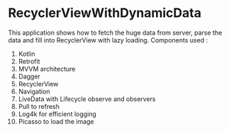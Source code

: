 # RecyclerViewWithDynamicData
This application shows how to fetch the huge data from server, parse the data and fill into RecyclerView with lazy loading.
Components used :
1. Kotlin
2. Retrofit
3. MVVM architecture
4. Dagger
5. RecyclerView
6. Navigation
7. LiveData with Lifecycle observe and observers
8. Pull to refresh
9. Log4k for efficient logging
10. Picasso to load the image
